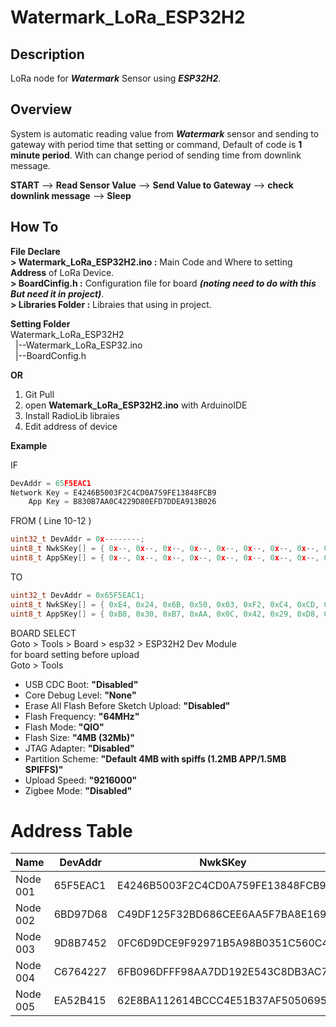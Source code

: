 # Watermark_LoRa_ESP32H2

## **Description**
LoRa node for **_Watermark_** Sensor using **_ESP32H2_**.

## **Overview**
System is automatic reading value from **_Watermark_** sensor and sending to gateway with period time that setting or command, Default of code is **1 minute period**. With can change period of sending time from downlink message.

**START** --> **Read Sensor Value** --> **Send Value to Gateway** --> **check downlink message** --> **Sleep**

## **How To**
**File Declare**\
**> Watermark_LoRa_ESP32H2.ino :** Main Code and Where to setting **Address** of LoRa Device.\
**> BoardCinfig.h :** Configuration file for board _**(noting need to do with this But need it in project)**_.\
**> Libraries Folder :** Libraies that using in project.

**Setting Folder**\
Watermark_LoRa_ESP32H2\
&nbsp;&nbsp;|--Watermark_LoRa_ESP32.ino\
&nbsp;&nbsp;|--BoardConfig.h

**OR**

1. Git Pull
2. open **Watemark_LoRa_ESP32H2.ino** with ArduinoIDE
3. Install RadioLib libraies
4. Edit address of device

**Example**

IF
``` cpp
DevAddr = 65F5EAC1
Network Key = E4246B5003F2C4CD0A759FE13848FCB9
    App Key = B830B7AA0C4229D80EFD7DDEA913B026
```
FROM ( Line 10-12 )
``` cpp
uint32_t DevAddr = 0x--------;
uint8_t NwkSKey[] = { 0x--, 0x--, 0x--, 0x--, 0x--, 0x--, 0x--, 0x--, 0x--, 0x--, 0x--, 0x--, 0x--, 0x--, 0x--, 0x-- };
uint8_t AppSKey[] = { 0x--, 0x--, 0x--, 0x--, 0x--, 0x--, 0x--, 0x--, 0x--, 0x--, 0x--, 0x--, 0x--, 0x--, 0x--, 0x-- };
```
TO
``` cpp
uint32_t DevAddr = 0x65F5EAC1;
uint8_t NwkSKey[] = { 0xE4, 0x24, 0x6B, 0x50, 0x03, 0xF2, 0xC4, 0xCD, 0x0A, 0x75, 0x9F, 0xE1, 0x38, 0x48, 0xFC, 0xB9 };
uint8_t AppSKey[] = { 0xB8, 0x30, 0xB7, 0xAA, 0x0C, 0x42, 0x29, 0xD8, 0x0E, 0xFD, 0x7D, 0xDE, 0xA9, 0x13, 0xB0, 0x26 };
```
BOARD SELECT\
Goto > Tools > Board > esp32 > ESP32H2 Dev Module\
for board setting before upload\
Goto > Tools
- USB CDC Boot: **"Disabled"**
- Core Debug Level: **"None"**
- Erase All Flash Before Sketch Upload: **"Disabled"**
- Flash Frequency: **"64MHz"**
- Flash Mode: **"QIO"**
- Flash Size: **"4MB (32Mb)"**
- JTAG Adapter: **"Disabled"**
- Partition Scheme: **"Default 4MB with spiffs (1.2MB APP/1.5MB SPIFFS)"**
- Upload Speed: **"9216000"**
- Zigbee Mode: **"Disabled"**

# **Address Table**
Name | DevAddr | NwkSKey | AppSKey
---- | ------- | ------- | -------
Node 001 | 65F5EAC1 | E4246B5003F2C4CD0A759FE13848FCB9 | B830B7AA0C4229D80EFD7DDEA913B026
Node 002 | 6BD97D68 | C49DF125F32BD686CEE6AA5F7BA8E169 | 5CC78F56533D99F07B7226EA7111E7C3
Node 003 | 9D8B7452 | 0FC6D9DCE9F92971B5A98B0351C560C4 | 7F27AAF89D173CF2FC96B1E5C53459B8
Node 004 | C6764227 | 6FB096DFFF98AA7DD192E543C8DB3AC7 | A80C7FB2E953BCADF1629CBA15933904
Node 005 | EA52B415 | 62E8BA112614BCCC4E51B37AF5050695 | 692077D123D1D34A4856E6D2B30F1E2C

